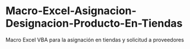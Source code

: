 # Macro-Excel-Asignacion-Designacion-Producto-En-Tiendas
Macro Excel VBA para la asignación en tiendas y solicitud a proveedores
